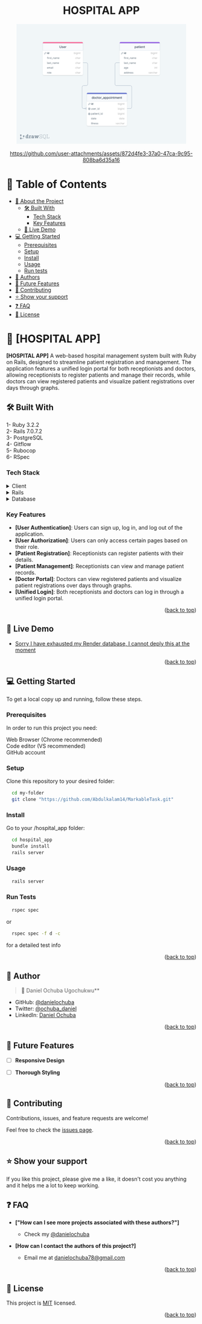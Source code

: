 <a name="readme-top"></a>

<div align="center">

<h1><b>HOSPITAL APP</b></h1>
 
  <img src="./hospital_app_ERD.png" alt="logo" width="450"  height="auto">
  <br/>



https://github.com/user-attachments/assets/872d4fe3-37a0-47ca-9c95-808ba6d35a16







</div>


# 📗 Table of Contents

- [📖 About the Project](#about-project)
  - [🛠 Built With](#built-with)
    - [Tech Stack](#tech-stack)
    - [Key Features](#key-features)
  - [🚀 Live Demo](#live-demo)
- [💻 Getting Started](#getting-started)
  - [Prerequisites](#prerequisites)
  - [Setup](#setup)
  - [Install](#install)
  - [Usage](#usage)
  - [Run tests](#run-tests)
- [👥 Authors](#authors)
- [🔭 Future Features](#future-features)
- [🤝 Contributing](#contributing)
- [⭐️ Show your support](#support)
- [❓ FAQ](#faq)
- [📝 License](#license)

# 📖 [HOSPITAL APP] <a name="about-project"></a>

**[HOSPITAL APP]**  A web-based hospital management system built with Ruby on Rails, designed to streamline patient registration and management. The application features a unified login portal for both receptionists and doctors, allowing receptionists to register patients and manage their records, while doctors can view registered patients and visualize patient registrations over days through graphs.

## 🛠 Built With <a name="built-with"></a>

1- Ruby 3.2.2<br>
2- Rails 7.0.7.2<br>
3- PostgreSQL<br>
4- Gitflow<br>
5- Rubocop<br>
6- RSpec

### Tech Stack <a name="tech-stack"></a>

<details>
  <summary>Client</summary>
  <ul>
    <li><a href="www.makerble.com/">Makerble</a></li>
  </ul>
</details>

<details>
<summary>Rails</summary>
  <ul>
    <li><a href="https://www.rubyonrails.org/">Ruby on Rails</a></li>
  </ul>
</details>

<details>
<summary>Database</summary>
  <ul>
    <li><a href="https://www.postgresql.org/">PostgreSQL</a></li>
  </ul>
</details>

### Key Features <a name="key-features"></a>

- **[User Authentication]**: Users can sign up, log in, and log out of the application.
- **[User Authorization]**: Users can only access certain pages based on their role.
- **[Patient Registration]**: Receptionists can register patients with their details.
- **[Patient Management]**: Receptionists can view and manage patient records.
- **[Doctor Portal]**: Doctors can view registered patients and visualize patient registrations over days through graphs.
- **[Unified Login]**: Both receptionists and doctors can log in through a unified login portal.


<p align="right">(<a href="#readme-top">back to top</a>)</p>

## 🚀 Live Demo <a name="live-demo"></a>

- [Sorry I have exhausted my Render database, I cannot deply this at the moment]()

<p align="right">(<a href="#readme-top">back to top</a>)</p>

## 💻 Getting Started <a name="getting-started"></a>

To get a local copy up and running, follow these steps.

### Prerequisites

In order to run this project you need:

Web Browser (Chrome recommended)<br>
Code editor (VS recommended)<br>
GitHub account<br>

### Setup

Clone this repository to your desired folder:

```sh
  cd my-folder
  git clone "https://github.com/Abdulkalam14/MarkableTask.git"
```
### Install

Go to your /hospital_app folder:

```sh
  cd hospital_app
  bundle install
  rails server
```

### Usage

```sh
  rails server
```

### Run Tests

```sh
  rspec spec
```

or

```sh
  rspec spec -f d -c
```
for a detailed test info


<p align="right">(<a href="#readme-top">back to top</a>)</p>

## 👥 Author <a name="authors"></a>

> 👤 Daniel Ochuba Ugochukwu**

- GitHub: [@danielochuba](https://github.com/danielochuba)
- Twitter: [@ochuba_daniel](https://twitter.com/ochuba_daniel)
- LinkedIn: [Daniel Ochuba](https://www.linkedin.com/in/daniel-ochuba-ugochukwu)

<p align="right">(<a href="#readme-top">back to top</a>)</p>

## 🔭 Future Features <a name="future-features"></a>

- [ ] **Responsive Design**
- [ ] **Thorough Styling**


<p align="right">(<a href="#readme-top">back to top</a>)</p>

## 🤝 Contributing <a name="contributing"></a>

Contributions, issues, and feature requests are welcome!

Feel free to check the [issues page](https://github.com/danielochuba/hospital_app/issues).

<p align="right">(<a href="#readme-top">back to top</a>)</p>

## ⭐️ Show your support <a name="support"></a>

If you like this project, please give me a like, it doesn't cost you anything and it helps me a lot to keep working.

## ❓ FAQ <a name="faq"></a>

- **["How can I see more projects associated with these authors?"]**

   - Check my [@danielochuba](https://github.com/danielochuba)

- **[How can I contact the authors of this project?]**

    - Email me at danielochuba78@gmail.com

  
<p align="right">(<a href="#readme-top">back to top</a>)</p>

## 📝 License <a name="license"></a>

This project is [MIT](./LICENSE) licensed.

<p align="right">(<a href="#readme-top">back to top</a>)</p>
 
